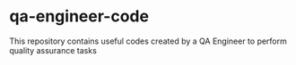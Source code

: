 # qa-engineer-code
This repository contains useful codes created by a QA Engineer to perform quality assurance tasks
